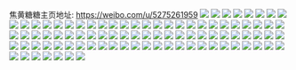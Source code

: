 焦黄糖糖主页地址: https://weibo.com/u/5275261959 
![](https://wx4.sinaimg.cn/mw2000/005L0sCjly1h90wgn9ogij32801o01kz.jpg) 
![](https://wx4.sinaimg.cn/mw2000/005L0sCjly1h90wgphr7lj31vo1o0kjm.jpg) 
![](https://wx4.sinaimg.cn/mw2000/005L0sCjly1h90wgiaxq1j32801o0kjm.jpg) 
![](https://wx4.sinaimg.cn/mw2000/005L0sCjly1h90wg9estwj31ns1vqu0y.jpg) 
![](https://wx4.sinaimg.cn/mw2000/005L0sCjly1h90wgdx07tj31cz1xce82.jpg) 
![](https://wx4.sinaimg.cn/mw2000/005L0sCjly1h8av7ac31wj31o0224qv6.jpg) 
![](https://wx4.sinaimg.cn/mw2000/005L0sCjly1h8av77ii8ej31o0280e83.jpg) 
![](https://wx4.sinaimg.cn/mw2000/005L0sCjly1h8av79dqjnj31o0280kjn.jpg) 
![](https://wx4.sinaimg.cn/mw2000/005L0sCjly1h8av762dtvj32801o0npe.jpg) 
![](https://wx4.sinaimg.cn/mw2000/005L0sCjly1h7nr7zrizwj31o01o0npe.jpg) 
![](https://wx4.sinaimg.cn/mw2000/005L0sCjly1h7nr835bo9j33402c0hdt.jpg) 
![](https://wx4.sinaimg.cn/mw2000/005L0sCjly1h7nra3e2q8j32dr36cnpi.jpg) 
![](https://wx4.sinaimg.cn/mw2000/005L0sCjly1h7nr7q9tumj32801o0qv7.jpg) 
![](https://wx4.sinaimg.cn/mw2000/005L0sCjly1h7nra5w071j31bg36chdv.jpg) 
![](https://wx4.sinaimg.cn/mw2000/005L0sCjly1h7nr7sqhhrj31o0280kjm.jpg) 
![](https://wx4.sinaimg.cn/mw2000/005L0sCjly1h7nr7rnveij31ba0zg462.jpg) 
![](https://wx4.sinaimg.cn/mw2000/005L0sCjly1h7eflykzzkj32801o0kjm.jpg) 
![](https://wx4.sinaimg.cn/mw2000/005L0sCjly1h7efm10uilj321i1o01gm.jpg) 
![](https://wx4.sinaimg.cn/mw2000/005L0sCjly1h7eflf3rgvj32801o0u0x.jpg) 
![](https://wx4.sinaimg.cn/mw2000/005L0sCjly1h7efltk72oj32801o0x6p.jpg) 
![](https://wx4.sinaimg.cn/mw2000/005L0sCjly1h7eflpb1vhj32801o0n71.jpg) 
![](https://wx4.sinaimg.cn/mw2000/005L0sCjly1h7eflnioggj32801o0u0y.jpg) 
![](https://wx4.sinaimg.cn/mw2000/005L0sCjly1h7efmkb5lsj33402c04qr.jpg) 
![](https://wx4.sinaimg.cn/mw2000/005L0sCjly1h77c1x34b3j32c02c0u0x.jpg) 
![](https://wx4.sinaimg.cn/mw2000/005L0sCjly1h77c22c5ylj30u01hcwkf.jpg) 
![](https://wx4.sinaimg.cn/mw2000/005L0sCjly1h77c1t4b4uj32801o0auh.jpg) 
![](https://wx4.sinaimg.cn/mw2000/005L0sCjly1h77c1y7j5zj33402c0b2b.jpg) 
![](https://wx4.sinaimg.cn/mw2000/005L0sCjly1h77c1rn0nqj32802804qq.jpg) 
![](https://wx4.sinaimg.cn/mw2000/005L0sCjly1h6vxr6fqxpj30xc230h4b.jpg) 
![](https://wx4.sinaimg.cn/mw2000/005L0sCjly1h6vxr838znj31o01o0qv5.jpg) 
![](https://wx4.sinaimg.cn/mw2000/005L0sCjly1h6vxr50nsnj30xc230hdt.jpg) 
![](https://wx4.sinaimg.cn/mw2000/005L0sCjly1h6vxt84ezyj30xc35pn49.jpg) 
![](https://wx4.sinaimg.cn/mw2000/005L0sCjly1h6vxra95blj33402c0qv6.jpg) 
![](https://wx4.sinaimg.cn/mw2000/005L0sCjly1h6uhhlnsxjj30u00u00zu.jpg) 
![](https://wx4.sinaimg.cn/mw2000/005L0sCjly1h6uhhl7mhmj30sg0sgjxw.jpg) 
![](https://wx4.sinaimg.cn/mw2000/005L0sCjly1h6i2pjemtuj32801o0b2a.jpg) 
![](https://wx4.sinaimg.cn/mw2000/005L0sCjly1h6i2pee5yaj32801o0kgp.jpg) 
![](https://wx4.sinaimg.cn/mw2000/005L0sCjly1h6i2pfvdptj31o01ciafe.jpg) 
![](https://wx4.sinaimg.cn/mw2000/005L0sCjly1h6i2pljafrj32801o07ez.jpg) 
![](https://wx4.sinaimg.cn/mw2000/005L0sCjly1h6i2phponij32801o0n58.jpg) 
![](https://wx4.sinaimg.cn/mw2000/005L0sCjly1h69yyj55m3j31o01o0e81.jpg) 
![](https://wx4.sinaimg.cn/mw2000/005L0sCjly1h69yydoup4j31o01o0b29.jpg) 
![](https://wx4.sinaimg.cn/mw2000/005L0sCjly1h69yybnkfqj31o01o0q7p.jpg) 
![](https://wx4.sinaimg.cn/mw2000/005L0sCjly1h69yy9343hj3280280hdt.jpg) 
![](https://wx4.sinaimg.cn/mw2000/005L0sCjly1h69yyf77buj31o01o0b29.jpg) 
![](https://wx4.sinaimg.cn/mw2000/005L0sCjly1h69yyh9iejj31o01o0b29.jpg) 
![](https://wx4.sinaimg.cn/mw2000/005L0sCjly1h61qx5y2c7j33402c04qq.jpg) 
![](https://wx4.sinaimg.cn/mw2000/005L0sCjly1h5qpyntk9gj30n01dsalg.jpg) 
![](https://wx4.sinaimg.cn/mw2000/005L0sCjly1h5e5zfxqrnj31o01o0hdt.jpg) 
![](https://wx4.sinaimg.cn/mw2000/005L0sCjly1h5e5zguojtj31o01o0e81.jpg) 
![](https://wx4.sinaimg.cn/mw2000/005L0sCjly1h5e5zid2pzj31o01o0qv5.jpg) 
![](https://wx4.sinaimg.cn/mw2000/005L0sCjly1h5e5zenf1lj31hk1le4qp.jpg) 
![](https://wx4.sinaimg.cn/mw2000/005L0sCjly1h5e603upsgj31o01o0qv5.jpg) 
![](https://wx4.sinaimg.cn/mw2000/005L0sCjly1h5e5zdy9cpj31zk1hoqv5.jpg) 
![](https://wx4.sinaimg.cn/mw2000/005L0sCjly1h5e61lnqxqj31o01o01ky.jpg) 
![](https://wx4.sinaimg.cn/mw2000/005L0sCjly1h55ibsb1svj31o01o0npe.jpg) 
![](https://wx4.sinaimg.cn/mw2000/005L0sCjly1h55iaz2qiwj31mh1o0kjl.jpg) 
![](https://wx4.sinaimg.cn/mw2000/005L0sCjly1h55iamyhebj31o01o0npd.jpg) 
![](https://wx4.sinaimg.cn/mw2000/005L0sCjly1h55iaur4blj31li1o0kjl.jpg) 
![](https://wx4.sinaimg.cn/mw2000/005L0sCjly1h55icabby5j31hn1zknpd.jpg) 
![](https://wx4.sinaimg.cn/mw2000/005L0sCjly1h4y9971czrj31o01o0hdt.jpg) 
![](https://wx4.sinaimg.cn/mw2000/005L0sCjly1h4y998bmwaj31o01o0kjl.jpg) 
![](https://wx4.sinaimg.cn/mw2000/005L0sCjly1h4y996buiuj31o01o0qv5.jpg) 
![](https://wx4.sinaimg.cn/mw2000/005L0sCjly1h4y99crtbrj31o01o0x6p.jpg) 
![](https://wx4.sinaimg.cn/mw2000/005L0sCjly1h4y99e625tj31o01o0u0x.jpg) 
![](https://wx4.sinaimg.cn/mw2000/005L0sCjly1h4y999eacxj33402c0u0y.jpg) 
![](https://wx4.sinaimg.cn/mw2000/005L0sCjly1h4y99gprljj31o01o01ky.jpg) 
![](https://wx4.sinaimg.cn/mw2000/005L0sCjly1h4w1qedl5qj30xc1a8gv3.jpg) 
![](https://wx4.sinaimg.cn/mw2000/005L0sCjly1h4pbcfg9yej30n00d0q7b.jpg) 
![](https://wx4.sinaimg.cn/mw2000/005L0sCjly1h4pbchrxf1j31o01o0u0x.jpg) 
![](https://wx4.sinaimg.cn/mw2000/005L0sCjly1h4pbcezvorj30n00d2q62.jpg) 
![](https://wx4.sinaimg.cn/mw2000/005L0sCjly1h4pbccv2b2j30sg0lc0z7.jpg) 
![](https://wx4.sinaimg.cn/mw2000/005L0sCjly1h4pbcnvdtbj30mx0ff40z.jpg) 
![](https://wx4.sinaimg.cn/mw2000/005L0sCjly1h4hc8695raj31l91o0hdt.jpg) 
![](https://wx4.sinaimg.cn/mw2000/005L0sCjly1h4hc88vx60j31o01o0kjl.jpg) 
![](https://wx4.sinaimg.cn/mw2000/005L0sCjly1h4hc8849afj315x15xtg2.jpg) 
![](https://wx4.sinaimg.cn/mw2000/005L0sCjly1h4hc87o9zgj31zk1zkhdt.jpg) 
![](https://wx4.sinaimg.cn/mw2000/005L0sCjly1h4a7xyk977j31o01o0qv5.jpg) 
![](https://wx4.sinaimg.cn/mw2000/005L0sCjly1h4a7y0do9aj31o01gjhdt.jpg) 
![](https://wx4.sinaimg.cn/mw2000/005L0sCjly1h4a7y55pacj31o01o0kjl.jpg) 
![](https://wx4.sinaimg.cn/mw2000/005L0sCjly1h4a7y226jsj31zk1zk4qq.jpg) 
![](https://wx4.sinaimg.cn/mw2000/005L0sCjly1h4a7y3nadbj31o01o0npd.jpg) 
![](https://wx4.sinaimg.cn/mw2000/005L0sCjly1h4a7y9trc9j31zk1zkqv5.jpg) 
![](https://wx4.sinaimg.cn/mw2000/005L0sCjly1h40z6z1577j31hn1zkb29.jpg) 
![](https://wx4.sinaimg.cn/mw2000/005L0sCjly1h40z5i3qb0j31hl1zkb2a.jpg) 
![](https://wx4.sinaimg.cn/mw2000/005L0sCjly1h40z5nt6wuj31o01o0npd.jpg) 
![](https://wx4.sinaimg.cn/mw2000/005L0sCjly1h40z5oo1tdj31o01o0qv5.jpg) 
![](https://wx4.sinaimg.cn/mw2000/005L0sCjly1h40z5k05b1j31lf1kwqv5.jpg) 
![](https://wx4.sinaimg.cn/mw2000/005L0sCjly1h40zcb17jvj31o01o0npd.jpg) 
![](https://wx4.sinaimg.cn/mw2000/005L0sCjly1h40z5q64lij31o01o0qv5.jpg) 
